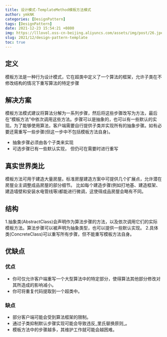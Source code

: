 ```yaml
---
title: 设计模式-TemplateMethod模板方法模式
author: ymkNK
categories: [DesignPattern]
tags: [DesignPattern]
date: 2021-12-23 15:54:21 +0800
img: https://lllovol.oss-cn-beijing.aliyuncs.com/assets/img/post/26.jpeg
slug: 2021/12/design-pattern-template
toc: true
---
```

## 定义
模板方法是一种行为设计模式，它在超类中定义了一个算法的框架，允许子类在不修改结构的情况下重写算法的特定步骤

## 解决方案
模板方法模式建议将算法分解为一系列步骤，然后将这些步骤改写为方法，最后在“模板方法”中依次调用这些方法。步骤可以是抽象的，也可以有一些默认的实现。为了能够使用算法，客户端需要自行提供子类并实现所有的抽象步骤。如有必要还需重写一些步骤(但这一步中不包括模板方法自身)。
- 抽象步骤必须由各个子类来实现
- 可选步骤已有一些默认实现， 但仍可在需要时进行重写

## 真实世界类比
模板方法可用于建造大量房屋。标准房屋建造方案中可提供几个扩展点，允许潜在房屋业主调整成品房屋的部分细节。
比如每个建造步骤(例如打地基、建造框架、建造墙壁和安装水电管线等)都能进行微调，这使得成品房屋会略有不同。

## 结构
1.抽象类(AbstractClass)会声明作为算法步骤的方法，以及依次调用它们的实际模板方法。算法步骤可以被声明为抽象类型，也可以提供一些默认实现。
2.具体类(ConcreteClass)可以重写所有步骤，但不能重写模板方法自身。

## 优缺点
### 优点
- 你可仅允许客户端重写一个大型算法中的特定部分，使得算法其他部分修改对其所造成的影响减小。
- 你可将重复代码提取到一个超类中。
### 缺点
- 部分客户端可能会受到算法框架的限制。
- 通过子类抑制默认步骤实现可能会导致违反_里氏替换原则_。
- 模板方法中的步骤越多，其维护工作就可能会越困难。